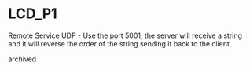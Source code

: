 # LCD_P1
Remote Service UDP -  Use the port 5001, the server will receive a string and it will reverse the order of the string sending it back to the client. 

archived 
